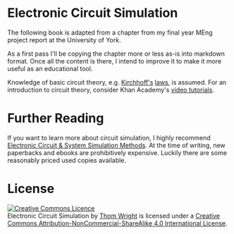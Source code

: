 Electronic Circuit Simulation
=============================

The following book is adapted from a chapter from my final year MEng project report at the University of York.

As a first pass I'll be copying the chapter more or less as-is into markdown format. Once all the content is there, I intend to improve it to make it more useful as an educational tool.

Knowledge of basic circuit theory, e.g. [Kirchhoff's](https://en.wikipedia.org/wiki/Kirchhoff%27s_circuit_laws) [laws](http://www.electronics-tutorials.ws/dccircuits/dcp_4.html), is assumed. For an introduction to circuit theory, consider Khan Academy's [video tutorials](https://www.khanacademy.org/science/physics/circuits-topic).

Further Reading
===============

If you want to learn more about circuit simulation, I highly recommend [Electronic Circuit & System Simulation Methods](http://www.amazon.co.uk/Electronic-Circuit-System-Simulation-Methods/dp/0071347704). At the time of writing, new paperbacks and ebooks are prohibitively expensive. Luckily there are some reasonably priced used copies available.

License
=======

<a rel="license" href="http://creativecommons.org/licenses/by-nc-sa/4.0/"><img alt="Creative Commons Licence" style="border-width:0" src="https://i.creativecommons.org/l/by-nc-sa/4.0/88x31.png" /></a><br /><span xmlns:dct="http://purl.org/dc/terms/" property="dct:title">Electronic Circuit Simulation</span> by <a xmlns:cc="http://creativecommons.org/ns#" href="https://github.com/circuitsim/electronic-circuit-simulation" property="cc:attributionName" rel="cc:attributionURL">Thom Wright</a> is licensed under a <a rel="license" href="http://creativecommons.org/licenses/by-nc-sa/4.0/">Creative Commons Attribution-NonCommercial-ShareAlike 4.0 International License</a>.
